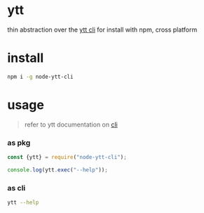 # ytt

thin abstraction over the [ytt cli](https://github.com/carvel-dev/ytt) for install with npm, cross platform

# install

```bash
npm i -g node-ytt-cli
```

# usage

> refer to ytt documentation on [cli](https://github.com/carvel-dev/ytt)

### as pkg
```javascript
const {ytt} = require("node-ytt-cli");

console.log(ytt.exec("--help"));
```

### as cli
```bash
ytt --help
```

